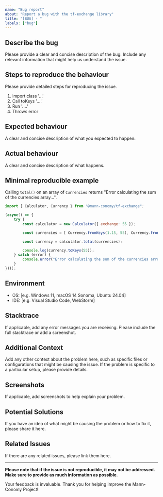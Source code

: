 ```yaml
---
name: "Bug report"
about: "Report a bug with the tf-exchange library"
title: "[BUG] - "
labels: ["bug"]
---
```


## Describe the bug

Please provide a clear and concise description of the bug. Include any relevant information that might help us understand the issue.

## Steps to reproduce the behaviour

Please provide detailed steps for reproducing the issue.
1. Import class '...'
2. Call toKeys '....'
3. Run '....'
4. Throws error

## Expected behaviour

A clear and concise description of what you expected to happen.

## Actual behaviour

A clear and concise description of what happens.

## Minimal reproducible example
Calling `total()` on an array of `Currencies` returns "Error calculating the sum of the currencies array...".

```js
import { Calculator, Currency } from "@mann-conomy/tf-exchange";

(async() => {
    try {
        const calculator = new Calculator({ exchange: 55 });

        const currencies = [ Currency.fromKeys(1.15, 55), Currency.fromRefined(42.66, 55), Currency.fromKeys(4.74, 55) ];

        const currency = calculator.total(currencies);

        console.log(currency.toKeys(55));
    } catch (error) {
        console.error("Error calculating the sum of the currencies array", error.message);
    }
})();
```

## Environment

- OS: [e.g. Windows 11, macOS 14 Sonoma, Ubuntu 24.04]
- IDE: [e.g. Visual Studio Code, WebStorm]

## Stacktrace

If applicable, add any error messages you are receiving. Please include the full stacktrace or add a screenshot.

## Additional Context

Add any other context about the problem here, such as specific files or configurations that might be causing the issue. If the problem is specific to a particular setup, please provide details.

## Screenshots

If applicable, add screenshots to help explain your problem.

## Potential Solutions

If you have an idea of what might be causing the problem or how to fix it, please share it here.

## Related Issues

If there are any related issues, please link them here.

---

**Please note that if the issue is not reproducible, it may not be addressed. Make sure to provide as much information as possible.**

Your feedback is invaluable. Thank you for helping improve the Mann-Conomy Project!
